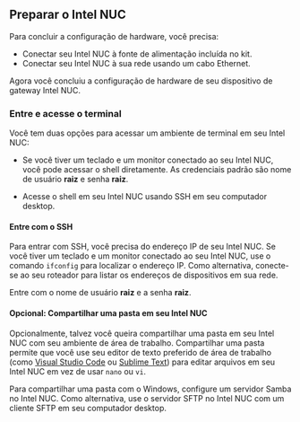 ## <a name="prepare-your-intel-nuc"></a>Preparar o Intel NUC

Para concluir a configuração de hardware, você precisa:

- Conectar seu Intel NUC à fonte de alimentação incluída no kit.
- Conectar seu Intel NUC à sua rede usando um cabo Ethernet.

Agora você concluiu a configuração de hardware de seu dispositivo de gateway Intel NUC.

### <a name="sign-in-and-access-the-terminal"></a>Entre e acesse o terminal

Você tem duas opções para acessar um ambiente de terminal em seu Intel NUC:

- Se você tiver um teclado e um monitor conectado ao seu Intel NUC, você pode acessar o shell diretamente. As credenciais padrão são nome de usuário **raiz** e senha **raiz**.

- Acesse o shell em seu Intel NUC usando SSH em seu computador desktop.

#### <a name="sign-in-with-ssh"></a>Entre com o SSH

Para entrar com SSH, você precisa do endereço IP de seu Intel NUC. Se você tiver um teclado e um monitor conectado ao seu Intel NUC, use o comando `ifconfig` para localizar o endereço IP. Como alternativa, conecte-se ao seu roteador para listar os endereços de dispositivos em sua rede.

Entre com o nome de usuário **raiz** e a senha **raiz**.

#### <a name="optional-share-a-folder-on-your-intel-nuc"></a>Opcional: Compartilhar uma pasta em seu Intel NUC

Opcionalmente, talvez você queira compartilhar uma pasta em seu Intel NUC com seu ambiente de área de trabalho. Compartilhar uma pasta permite que você use seu editor de texto preferido de área de trabalho (como [Visual Studio Code](https://code.visualstudio.com/) ou [Sublime Text](http://www.sublimetext.com/)) para editar arquivos em seu Intel NUC em vez de usar `nano` ou `vi`.

Para compartilhar uma pasta com o Windows, configure um servidor Samba no Intel NUC. Como alternativa, use o servidor SFTP no Intel NUC com um cliente SFTP em seu computador desktop.
